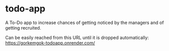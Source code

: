 # todo-app
A To-Do app to increase chances of getting noticed by the managers and of getting recruited.


Can be easily reached from this URL until it is dropped automatically: https://gorkemgok-todoapp.onrender.com/
